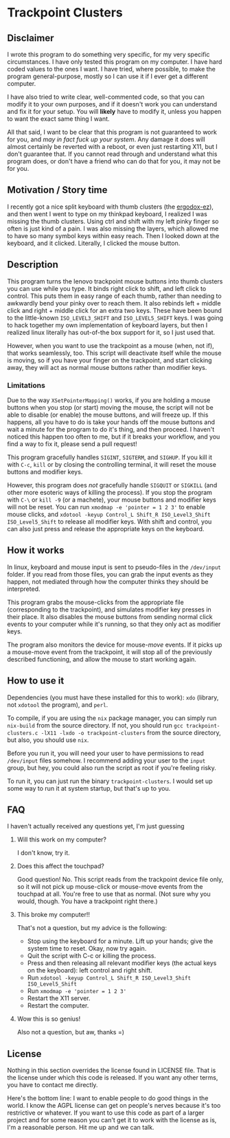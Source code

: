 # Trackpoint Clusters

## Disclaimer

I wrote this program to do something very specific, for my very specific circumstances. I have only tested this program on my computer. I have hard coded values to the ones I want. I have tried, where possible, to make the program general-purpose, mostly so I can use it if I ever get a different computer.

I have also tried to write clear, well-commented code, so that you can modify it to your own purposes, and if it doesn't work you can understand and fix it for your setup. You will **likely** have to modify it, unless you happen to want the exact same thing I want.

All that said, I want to be clear that this program is not guaranteed to work for you, and *may in fact fuck up your system*. Any damage it does will almost certainly be reverted with a reboot, or even just restarting X11, but I don't guarantee that. If you cannot read through and understand what this program does, or don't have a friend who can do that for you, it may not be for you.

## Motivation / Story time

I recently got a nice split keyboard with thumb clusters (the [ergodox-ez](https://ergodox-ez.com/)), and then went I went to type on my thinkpad keyboard, I realized I was missing the thumb clusters. Using ctrl and shift with my left pinky finger so often is just kind of a pain. I was also missing the layers, which allowed me to have so many symbol keys within easy reach. Then I looked down at the keyboard, and it clicked. Literally, I clicked the mouse button.

## Description

This program turns the lenovo trackpoint mouse buttons into thumb clusters you can use while you type. It binds right click to shift, and left click to control. This puts them in easy range of each thumb, rather than needing to awkwardly bend your pinky over to reach them. It also rebinds left + middle click and right + middle click for an extra two keys. These have been bound to the little-known `ISO_LEVEL3_SHIFT` and `ISO_LEVEL5_SHIFT` keys. I was going to hack together my own implementation of keyboard layers, but then I realized linux literally has out-of-the box support for it, so I just used that.

However, when you want to use the trackpoint as a mouse (when, not if), that works seamlessly, too. This script will deactivate itself while the mouse is moving, so if you have your finger on the trackpoint, and start clicking away, they will act as normal mouse buttons rather than modifier keys.

### Limitations

Due to the way `XSetPointerMapping()` works, if you are holding a mouse buttons when you stop (or start) moving the mouse, the script will not be able to disable (or enable) the mouse buttons, and will freeze up. If this happens, all you have to do is take your hands off the mouse buttons and wait a minute for the program to do it's thing, and then proceed. I haven't noticed this happen too often to me, but if it breaks your workflow, and you find a way to fix it, please send a pull request!

This program gracefully handles `SIGINT`, `SIGTERM`, and `SIGHUP`. If you kill it with `C-c`, `kill` or by closing the controlling terminal, it will reset the mouse buttons and modifier keys.

However, this program does *not* gracefully handle `SIGQUIT` or `SIGKILL` (and other more esoteric ways of killing the process). If you stop the program with `C-\` or `kill -9` (or a machete), your mouse buttons and modifier keys will not be reset. You can run `xmodmap -e 'pointer = 1 2 3'` to enable mouse clicks, and `xdotool -keyup Control_L Shift_R ISO_Level3_Shift ISO_Level5_Shift` to release all modifier keys. With shift and control, you can also just press and release the appropriate keys on the keyboard.


## How it works

In linux, keyboard and mouse input is sent to pseudo-files in the `/dev/input` folder. If you read from those files, you can grab the input events as they happen, not mediated through how the computer thinks they should be interpreted.

This program grabs the mouse-clicks from the appropriate file (corresponding to the trackpoint), and simulates modifier key presses in their place. It also disables the mouse buttons from sending normal click events to your computer while it's running, so that they only act as modifier keys.

The program also monitors the device for mouse-*move* events. If it picks up a mouse-move event from the trackpoint, it will stop all of the previously described functioning, and allow the mouse to start working again.

## How to use it

Dependencies (you must have these installed for this to work): `xdo` (library, not `xdotool` the program), and `perl`.

To compile, if you are using the `nix` package manager, you can simply run `nix-build` from the source directory. If not, you should run `gcc trackpoint-clusters.c -lX11 -lxdo -o trackpoint-clusters` from the source directory, but also, you should use `nix`.

Before you run it, you will need your user to have permissions to read `/dev/input` files somehow. I recommend adding your user to the `input` group, but hey, you could also run the script as root if you're feeling risky.

To run it, you can just run the binary `trackpoint-clusters`. I would set up some way to run it at system startup, but that's up to you.

## FAQ

I haven't actually received any questions yet, I'm just guessing

1. Will this work on my computer?

   I don't know, try it.

1. Does this affect the touchpad?

   Good question! No. This script reads from the trackpoint device file only, so it will not pick up mouse-click or mouse-move events from the touchpad at all. You're free to use that as normal. (Not sure why you would, though. You have a trackpoint right there.)

1. This broke my computer!!

   That's not a question, but my advice is the following:
   
   - Stop using the keyboard for a minute. Lift up your hands; give the system time to reset. Okay, now try again.
   - Quit the script with C-c or killing the process.
   - Press and then releasing all relevant modifier keys (the actual keys on the keyboard): left control and right shift.
   - Run `xdotool -keyup Control_L Shift_R ISO_Level3_Shift ISO_Level5_Shift`
   - Run `xmodmap -e 'pointer = 1 2 3'`
   - Restart the X11 server.
   - Restart the computer.
   
1. Wow this is so genius!

   Also not a question, but aw, thanks =)

## License

Nothing in this section overrides the license found in LICENSE file. That is the license under which this code is released. If you want any other terms, you have to contact me directly.

Here's the bottom line: I want to enable people to do good things in the world. I know the AGPL license can get on people's nerves because it's too restrictive or whatever. If you want to use this code as part of a larger project and for some reason you can't get it to work with the license as is, I'm a reasonable person. Hit me up and we can talk.
